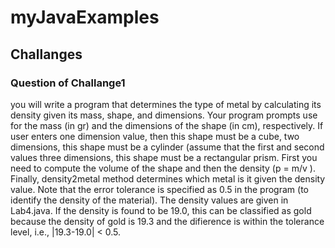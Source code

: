 # myJavaExamples
 
 ## Challanges
 
 ###  Question of Challange1
 
 you will write a program that determines the type of metal by calculating its
density given its mass, shape, and dimensions. Your program prompts use for the mass (in
gr) and the dimensions of the shape (in cm), respectively. If user enters
  one dimension value, then this shape must be a cube,
  two dimensions, this shape must be a cylinder (assume that the first and second values
  three dimensions, this shape must be a rectangular prism.
First you need to compute the volume of the shape and then the density (p = m/v ). Finally,
density2metal method determines which metal is it given the density value. Note that the
error tolerance is specified as 0.5 in the program (to identify the density of the material).
The density values are given in Lab4.java. If the density is found to be 19.0, this can be
classified as gold because the density of gold is 19.3 and the difierence is within the tolerance
level, i.e., |19.3-19.0| < 0.5.
 
 


